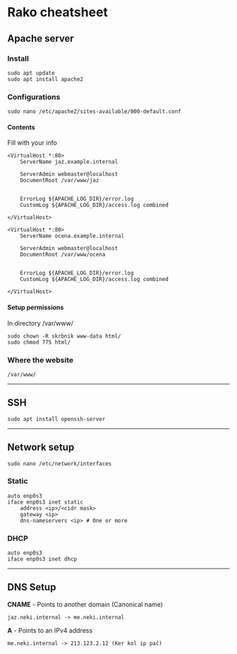 # Rako cheatsheet

## Apache server

### Install

    sudo apt update
    sudo apt install apache2

### Configurations

    sudo nano /etc/apache2/sites-available/000-default.conf

#### Contents

Fill with your info

    <VirtualHost *:80>
        ServerName jaz.example.internal

        ServerAdmin webmaster@localhost
        DocumentRoot /var/www/jaz


        ErrorLog ${APACHE_LOG_DIR}/error.log
        CustomLog ${APACHE_LOG_DIR}/access.log combined

    </VirtualHost>

    <VirtualHost *:80>
        ServerName ocena.example.internal

        ServerAdmin webmaster@localhost
        DocumentRoot /var/www/ocena


        ErrorLog ${APACHE_LOG_DIR}/error.log
        CustomLog ${APACHE_LOG_DIR}/access.log combined

    </VirtualHost>

#### Setup permissions

In directory /var/www/

    sudo chown -R skrbnik www-data html/
    sudo chmod 775 html/

### Where the website

    /var/www/

---

## SSH

    sudo apt install openssh-server

---

## Network setup

    sudo nano /etc/network/interfaces

### Static

    auto enp0s3
    iface enp0s3 inet static
        address <ip>/<cidr mask>
        gateway <ip>
        dns-nameservers <ip> # One or more

### DHCP

    auto enp0s3
    iface enp0s3 inet dhcp

---

## DNS Setup

**CNAME** - Points to another domain (Canonical name)

    jaz.neki.internal -> me.neki.internal

**A** - Points to an IPv4 address

    me.neki.internal -> 213.123.2.12 (Ker kol ip pač)
